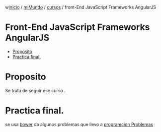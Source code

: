 w[inicio](inicio.html) / [miMundo](miMundo.html) / [cursos](cursos.html) / front-End JavaScript Frameworks AngularJS
# Front-End JavaScript Frameworks AngularJS
<!-- MarkdownTOC -->

- [Proposito](#proposito)
- [Practica final.](#practica-final)

<!-- /MarkdownTOC -->


# Proposito
Se trata de seguir ese curso .
# Practica final.
se usa  [bower](http://bower.io/)
da algunos problemas que llevo a [programcion Problemas](programacionProblemas.html)
